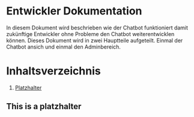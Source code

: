 # Entwickler Dokumentation
In diesem Dokument wird beschrieben wie der Chatbot funktioniert damit zukünftige Entwickler ohne Probleme den Chatbot weiterentwicklen können.
Dieses Dokument wird in zwei Hauptteile aufgeteilt. Einmal der Chatbot ansich und einmal den Adminbereich.

# Inhaltsverzeichnis
1. [Platzhalter](#platzhalter)

## This is a platzhalter <a name="platzhalter"></a>


<!--stackedit_data:
eyJoaXN0b3J5IjpbLTQ5MjA4NDY5OCw1MzA2MjkyNzQsLTIwOD
g3NDY2MTJdfQ==
-->